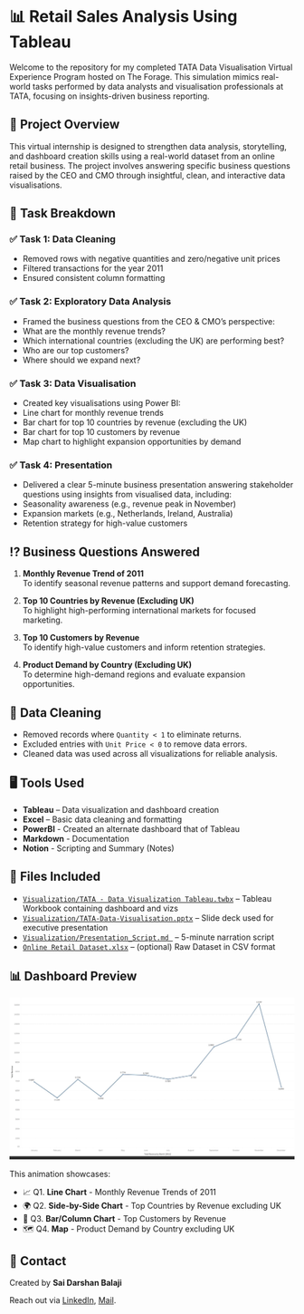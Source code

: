 # 📊 Retail Sales Analysis Using Tableau
Welcome to the repository for my completed TATA Data Visualisation Virtual Experience Program hosted on The Forage. This simulation mimics real-world tasks performed by data analysts and visualisation professionals at TATA, focusing on insights-driven business reporting.

## 🚀 Project Overview
This virtual internship is designed to strengthen data analysis, storytelling, and dashboard creation skills using a real-world dataset from an online retail business. The project involves answering specific business questions raised by the CEO and CMO through insightful, clean, and interactive data visualisations.

## 📌 Task Breakdown
### ✅ Task 1: Data Cleaning
- Removed rows with negative quantities and zero/negative unit prices
- Filtered transactions for the year 2011
- Ensured consistent column formatting

### ✅ Task 2: Exploratory Data Analysis
- Framed the business questions from the CEO & CMO’s perspective:
- What are the monthly revenue trends?
- Which international countries (excluding the UK) are performing best?
- Who are our top customers?
- Where should we expand next?

### ✅ Task 3: Data Visualisation
- Created key visualisations using Power BI:
- Line chart for monthly revenue trends
- Bar chart for top 10 countries by revenue (excluding the UK)
- Bar chart for top 10 customers by revenue
- Map chart to highlight expansion opportunities by demand

### ✅ Task 4: Presentation
- Delivered a clear 5-minute business presentation answering stakeholder questions using insights from visualised data, including:
- Seasonality awareness (e.g., revenue peak in November)
- Expansion markets (e.g., Netherlands, Ireland, Australia)
- Retention strategy for high-value customers

## ⁉️ Business Questions Answered

1. **Monthly Revenue Trend of 2011**  
   To identify seasonal revenue patterns and support demand forecasting.

2. **Top 10 Countries by Revenue (Excluding UK)**  
   To highlight high-performing international markets for focused marketing.

3. **Top 10 Customers by Revenue**  
   To identify high-value customers and inform retention strategies.

4. **Product Demand by Country (Excluding UK)**  
   To determine high-demand regions and evaluate expansion opportunities.

## 🧼 Data Cleaning
- Removed records where `Quantity < 1` to eliminate returns.
- Excluded entries with `Unit Price < 0` to remove data errors.
- Cleaned data was used across all visualizations for reliable analysis.

## 🖥️ Tools Used
- **Tableau** – Data visualization and dashboard creation
- **Excel** – Basic data cleaning and formatting
- **PowerBI** - Created an alternate dashboard that of Tableau
- **Markdown** - Documentation
- **Notion** - Scripting and Summary (Notes)

## 📁 Files Included
- [`Visualization/TATA - Data Visualization Tableau.twbx`]([https://github.com/darshbs/TATA-data-viz/tree/main/Visualization](https://github.com/darshbs/TATA-data-viz/blob/main/Visualization/TATA%20-%20Data%20Visualization%20Tableau.twbx)) – Tableau Workbook containing dashboard and vizs
- [`Visualization/TATA-Data-Visualisation.pptx`]([https://github.com/darshbs/TATA-data-viz/tree/main/Visualization](https://github.com/darshbs/TATA-data-viz/blob/main/Visualization/TATA-Data-Visualisation.pptx)) – Slide deck used for executive presentation
- [`Visualization/Presentation_Script.md `]([https://github.com/darshbs/TATA-data-viz/tree/main/Visualization](https://github.com/darshbs/TATA-data-viz/blob/main/Visualization/Presentation_Script.md)) – 5-minute narration script
- [`Online Retail Dataset.xlsx`](https://github.com/darshbs/TATA-data-viz/blob/main/Online%20Retail%20Data%20Set.xlsx) – (optional) Raw Dataset in CSV format


## 📊 Dashboard Preview

![Dashboard GIF](Tableau_Visuals_Animated.gif)

This animation showcases:
- 📈 Q1. **Line Chart** - Monthly Revenue Trends of 2011 
- 🌍 Q2. **Side-by-Side Chart** - Top Countries by Revenue excluding UK 
- 👤 Q3. **Bar/Column Chart** - Top Customers by Revenue 
- 🗺️ Q4. **Map** - Product Demand by Country excluding UK

## 📧 Contact
Created by **Sai Darshan Balaji** 

Reach out via [LinkedIn](https://www.linkedin.com/in/saidarshanbalaji/), [Mail](mailto::saidarshan.balaji@gmail.com).
